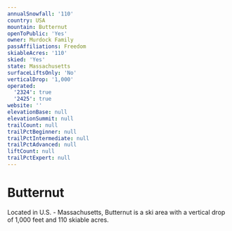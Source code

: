 ```yaml
---
annualSnowfall: '110'
country: USA
mountain: Butternut
openToPublic: 'Yes'
owner: Murdock Family
passAffiliations: Freedom
skiableAcres: '110'
skied: 'Yes'
state: Massachusetts
surfaceLiftsOnly: 'No'
verticalDrop: '1,000'
operated:
  '2324': true
  '2425': true
website: ''
elevationBase: null
elevationSummit: null
trailCount: null
trailPctBeginner: null
trailPctIntermediate: null
trailPctAdvanced: null
liftCount: null
trailPctExpert: null
---
```



# Butternut

Located in U.S. - Massachusetts, Butternut is a ski area with a vertical drop of 1,000 feet and 110 skiable acres.
